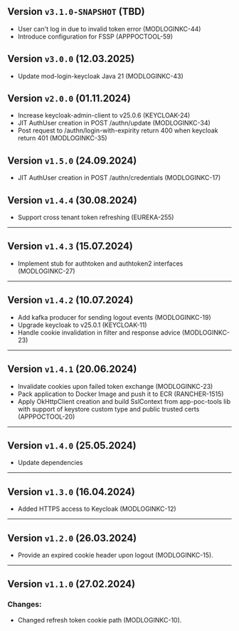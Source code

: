 ## Version `v3.1.0-SNAPSHOT` (TBD)
* User can't log in due to invalid token error (MODLOGINKC-44)
* Introduce configuration for FSSP (APPPOCTOOL-59)

## Version `v3.0.0` (12.03.2025)
* Update mod-login-keycloak Java 21 (MODLOGINKC-43)

## Version `v2.0.0` (01.11.2024)
* Increase keycloak-admin-client to v25.0.6 (KEYCLOAK-24)
* JIT AuthUser creation in POST /authn/update (MODLOGINKC-34)
* Post request to /authn/login-with-expirity return 400 when keycloak return 401 (MODLOGINKC-35)

## Version `v1.5.0` (24.09.2024)
* JIT AuthUser creation in POST /authn/credentials (MODLOGINKC-17)

## Version `v1.4.4` (30.08.2024)
* Support cross tenant token refreshing (EUREKA-255)
---

## Version `v1.4.3` (15.07.2024)
* Implement stub for authtoken and authtoken2 interfaces (MODLOGINKC-27)
---

## Version `v1.4.2` (10.07.2024)
* Add kafka producer for sending logout events (MODLOGINKC-19)
* Upgrade keycloak to v25.0.1 (KEYCLOAK-11)
* Handle cookie invalidation in filter and response advice (MODLOGINKC-23)
---

## Version `v1.4.1` (20.06.2024)
* Invalidate cookies upon failed token exchange (MODLOGINKC-23)
* Pack application to Docker Image and push it to ECR (RANCHER-1515)
* Apply OkHttpClient creation and build SslContext from app-poc-tools lib with support of keystore custom type and public trusted certs (APPPOCTOOL-20)
---

## Version `v1.4.0` (25.05.2024)
* Update dependencies

---

## Version `v1.3.0` (16.04.2024)
* Added HTTPS access to Keycloak (MODLOGINKC-12)

---
## Version `v1.2.0` (26.03.2024)
* Provide an expired cookie header upon logout (MODLOGINKC-15).

---
## Version `v1.1.0` (27.02.2024)
### Changes:
* Changed refresh token cookie path (MODLOGINKC-10).
